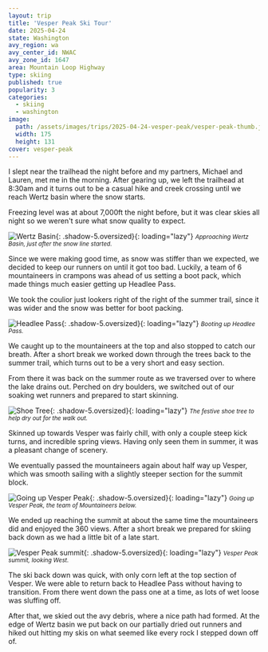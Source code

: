 ```yaml
---
layout: trip
title: 'Vesper Peak Ski Tour'
date: 2025-04-24
state: Washington
avy_region: wa
avy_center_id: NWAC
avy_zone_id: 1647
area: Mountain Loop Highway
type: skiing
published: true
popularity: 3
categories:
  - skiing
  - washington
image:
  path: /assets/images/trips/2025-04-24-vesper-peak/vesper-peak-thumb.jpg
  width: 175
  height: 131
cover: vesper-peak
---
```


I slept near the trailhead the night before and my partners, Michael and Lauren, met me in the morning. After gearing up, we left the trailhead at 8:30am and it turns out to be a casual hike and creek crossing until we reach Wertz basin where the snow starts.

Freezing level was at about 7,000ft the night before, but it was clear skies all night so we weren't sure what snow quality to expect.

![Wertz Basin](/assets/images/trips/2025-04-24-vesper-peak/wertz-basin.jpg "Wertz Basin"){: .shadow-5.oversized}{: loading="lazy"} <small><i>Approaching Wertz Basin, just after the snow line started.</i></small>

Since we were making good time, as snow was stiffer than we expected, we decided to keep our runners on until it got too bad. Luckily, a team of 6 mountaineers in crampons was ahead of us setting a boot pack, which made things much easier getting up Headlee Pass.

We took the coulior just lookers right of the right of the summer trail, since it was wider and the snow was better for boot packing.

![Headlee Pass](/assets/images/trips/2025-04-24-vesper-peak/headlee-pass.jpg "Headlee Pass"){: .shadow-5.oversized}{: loading="lazy"} <small><i>Booting up Headlee Pass.</i></small>

We caught up to the mountaineers at the top and also stopped to catch our breath. After a short break we worked down through the trees back to the summer trail, which turns out to be a very short and easy section.

From there it was back on the summer route as we traversed over to where the lake drains out. Perched on dry boulders, we switched out of our soaking wet runners and prepared to start skinning.

![Shoe Tree](/assets/images/trips/2025-04-24-vesper-peak/shoe-tree.jpg "Shoe Tree"){: .shadow-5.oversized}{: loading="lazy"} <small><i>The festive shoe tree to help dry out for the walk out.</i></small>

Skinned up towards Vesper was fairly chill, with only a couple steep kick turns, and incredible spring views. Having only seen them in summer, it was a pleasant change of scenery.

We eventually passed the mountaineers again about half way up Vesper, which was smooth sailing with a slightly steeper section for the summit block.

![Going up Vesper Peak](/assets/images/trips/2025-04-24-vesper-peak/going-up-vesper.jpg "Going up Vesper Peak"){: .shadow-5.oversized}{: loading="lazy"} <small><i>Going up Vesper Peak, the team of Mountaineers below.</i></small>

We ended up reaching the summit at about the same time the mountaineers did and enjoyed the 360 views. After a short break we prepared for skiing back down as we had a little bit of a late start.

![Vesper Peak summit](/assets/images/trips/2025-04-24-vesper-peak/vesper-summit.jpg "Vesper Peak summit"){: .shadow-5.oversized}{: loading="lazy"} <small><i>Vesper Peak summit, looking West.</i></small>

The ski back down was quick, with only corn left at the top section of Vesper. We were able to return back to Headlee Pass without having to transition. From there went down the pass one at a time, as lots of wet loose was sluffing off.

After that, we skied out the avy debris, where a nice path had formed. At the edge of Wertz basin we put back on our partially dried out runners and hiked out hitting my skis on what seemed like every rock I stepped down off of.